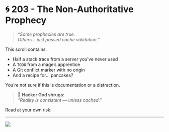 # 🌀 203 - The Non-Authoritative Prophecy

> _“Some prophecies are true.  
> Others... just passed cache validation.”_

This scroll contains:

- Half a stack trace from a server you've never used  
- A `TODO` from a mage’s apprentice  
- A Git conflict marker with no origin  
- And a recipe for... pancakes?

You’re not sure if this is documentation or a distraction.

> 🧙 **Hacker God shrugs:**  
> _“Reality is consistent — unless cached.”_

Read at your own risk.

---

<a href="../../start-game.md">
  <img src="https://img.shields.io/badge/Return%20with%20questionable%20clarity-slategray?style=for-the-badge" />
</a>
